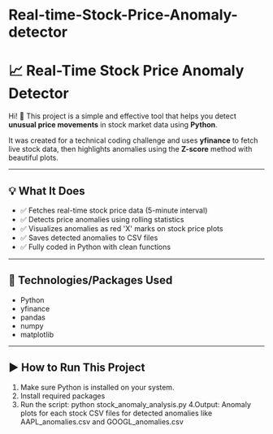 # Real-time-Stock-Price-Anomaly-detector
# 📈 Real-Time Stock Price Anomaly Detector

Hi! 👋 This project is a simple and effective tool that helps you detect **unusual price movements** in stock market data using **Python**.

It was created for a technical coding challenge and uses **yfinance** to fetch live stock data, then highlights anomalies using the **Z-score** method with beautiful plots.

---

## 💡 What It Does

- ✅ Fetches real-time stock price data (5-minute interval)
- ✅ Detects price anomalies using rolling statistics
- ✅ Visualizes anomalies as red 'X' marks on stock price plots
- ✅ Saves detected anomalies to CSV files
- ✅ Fully coded in Python with clean functions

---

## 🧪 Technologies/Packages Used

- Python
- yfinance
- pandas
- numpy
- matplotlib

---

## ▶️ How to Run This Project

1. Make sure Python is installed on your system.
2. Install required packages 
3. Run the script: python stock_anomaly_analysis.py
4.Output: Anomaly plots for each stock
CSV files for detected anomalies like AAPL_anomalies.csv and GOOGL_anomalies.csv




